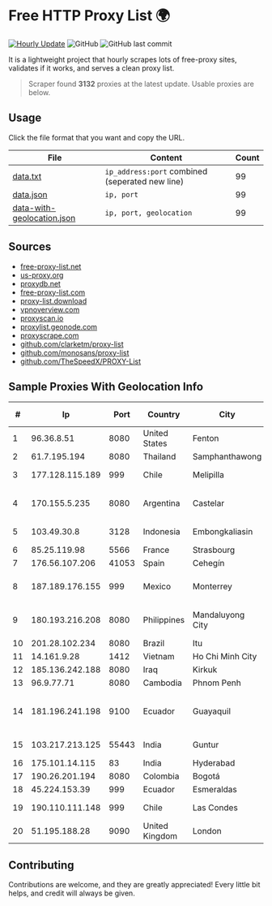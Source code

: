 
# Free HTTP Proxy List 🌍

[![Hourly Update](https://github.com/mertguvencli/http-proxy-list/actions/workflows/main.yml/badge.svg?branch=main)](https://github.com/mertguvencli/http-proxy-list/actions/workflows/main.yml)
![GitHub](https://img.shields.io/github/license/mertguvencli/http-proxy-list)
![GitHub last commit](https://img.shields.io/github/last-commit/mertguvencli/http-proxy-list)

It is a lightweight project that hourly scrapes lots of free-proxy sites, validates if it works, and serves a clean proxy list.


> Scraper found **3132** proxies at the latest update. Usable proxies are below.

## Usage

Click the file format that you want and copy the URL.


|File|Content|Count|
|----|-------|-----|
|[data.txt](https://raw.githubusercontent.com/mertguvencli/http-proxy-list/main/proxy-list/data.txt)|`ip_address:port` combined (seperated new line)|99|
|[data.json](https://raw.githubusercontent.com/mertguvencli/http-proxy-list/main/proxy-list/data.json)|`ip, port`|99|
|[data-with-geolocation.json](https://raw.githubusercontent.com/mertguvencli/http-proxy-list/main/proxy-list/data-with-geolocation.json)|`ip, port, geolocation`|99|

## Sources

* [free-proxy-list.net](https://free-proxy-list.net)
* [us-proxy.org](https://www.us-proxy.org)
* [proxydb.net](http://proxydb.net)
* [free-proxy-list.com](https://free-proxy-list.com/?page=&port=&type%5B%5D=http&type%5B%5D=https&up_time=0&search=Search)
* [proxy-list.download](https://www.proxy-list.download/HTTP)
* [vpnoverview.com](https://vpnoverview.com/privacy/anonymous-browsing/free-proxy-servers)
* [proxyscan.io](https://www.proxyscan.io)
* [proxylist.geonode.com](https://proxylist.geonode.com/api/proxy-list?limit=300&page=1&sort_by=lastChecked&sort_type=desc&protocols=http,https)
* [proxyscrape.com](https://api.proxyscrape.com/v2/?request=displayproxies&protocol=http&timeout=10000&country=all&ssl=all&anonymity=all)
* [github.com/clarketm/proxy-list](https://raw.githubusercontent.com/clarketm/proxy-list/master/proxy-list-raw.txt)
* [github.com/monosans/proxy-list](https://raw.githubusercontent.com/monosans/proxy-list/main/proxies/http.txt)
* [github.com/TheSpeedX/PROXY-List](https://raw.githubusercontent.com/TheSpeedX/PROXY-List/master/http.txt)


## Sample Proxies With Geolocation Info

|#|Ip|Port|Country|City|Internet Service Provider|
|-|--|----|-------|----|-------------------------|
|1|96.36.8.51|8080|United States|Fenton|Spectrum|
|2|61.7.195.194|8080|Thailand|Samphanthawong|CAT-ISP|
|3|177.128.115.189|999|Chile|Melipilla|Binet Networking Data Limitada|
|4|170.155.5.235|8080|Argentina|Castelar|Gobernacion de la Provincia de Buenos Aires|
|5|103.49.30.8|3128|Indonesia|Embongkaliasin|PT Pascal Solusi Nusantara|
|6|85.25.119.98|5566|France|Strasbourg|BSB-SERVICE|
|7|176.56.107.206|41053|Spain|Cehegín|Aire Networks|
|8|187.189.176.155|999|Mexico|Monterrey|Total Play Telecomunicaciones SA De CV|
|9|180.193.216.208|8080|Philippines|Mandaluyong City|Philippine Long Distance Telephone Co.|
|10|201.28.102.234|8080|Brazil|Itu|Vivo|
|11|14.161.9.28|1412|Vietnam|Ho Chi Minh City|VNPT|
|12|185.136.242.188|8080|Iraq|Kirkuk|Medya Net LLC|
|13|96.9.77.71|8080|Cambodia|Phnom Penh|SIGROUPS|
|14|181.196.241.198|9100|Ecuador|Guayaquil|Corporacion Nacional De Telecomunicaciones - CNT EP|
|15|103.217.213.125|55443|India|Guntur|E Net Entertainment Pvt Ltd|
|16|175.101.14.115|83|India|Hyderabad|ExcellMedia Pvt Ltd|
|17|190.26.201.194|8080|Colombia|Bogotá|ETB - Colombia|
|18|45.224.153.39|999|Ecuador|Esmeraldas|Nedetel S.A|
|19|190.110.111.148|999|Chile|Las Condes|Silica Networks Argentina S.A.|
|20|51.195.188.28|9090|United Kingdom|London|OVH SAS|



## Contributing

Contributions are welcome, and they are greatly appreciated! Every
little bit helps, and credit will always be given.

